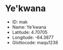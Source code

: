 # Ye'kwana

* ID: mak 
* Name: Ye'kwana 
* Latitude: 4.70705 
* Longitude: -64.3877 
* Glottocode: maqu1238